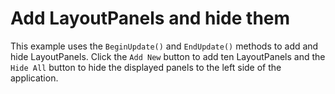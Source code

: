 # Add LayoutPanels and hide them

This example uses the `BeginUpdate()` and `EndUpdate()` methods to add and hide LayoutPanels. Click the `Add New` button to add ten LayoutPanels and the `Hide All` button to hide  the displayed panels to the left side of the application.
